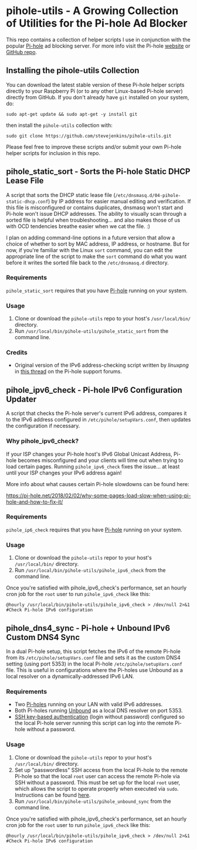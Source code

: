 # pihole-utils - A Growing Collection of Utilities for the Pi-hole Ad Blocker
This repo contains a collection of helper scripts I use in conjunction with the popular [Pi-hole](https://pi-hole.net/) ad blocking server. For more info visit the Pi-hole [website](https://pi-hole.net/) or [GitHub repo](https://github.com/pi-hole/pi-hole).

## Installing the pihole-utils Collection
You can download the latest stable version of these Pi-hole helper scripts directly to your Raspberry Pi (or to any other Linux-based Pi-hole server) directly from GitHub. If you don't already have ```git``` installed on your system, do:

```sudo apt-get update && sudo apt-get -y install git```

then install the ```pihole-utils``` collection with:

```sudo git clone https://github.com/stevejenkins/pihole-utils.git```

Please feel free to improve these scripts and/or submit your own Pi-hole helper scripts for inclusion in this repo.

## pihole_static_sort - Sorts the Pi-hole Static DHCP Lease File
A script that sorts the DHCP static lease file (```/etc/dnsmasq.d/04-pihole-static-dhcp.conf```) by IP address for easier manual editing and verification. If this file is misconfigured or contains duplicates, dnsmasq won't start and Pi-hole won't issue DHCP addresses. The ability to visually scan through a sorted file is helpful when troubleshooting... and also makes those of us with OCD tendencies breathe easier when we cat the file. :)

I plan on adding command-line options in a future version that allow a choice of whether to sort by MAC address, IP address, or hostname. But for now, if you're familiar with the Linux ```sort``` command, you can edit the appropriate line of the script to make the ```sort``` command do what you want before it writes the sorted file back to the ```/etc/dnsmasq.d``` directory.

### Requirements
```pihole_static_sort``` requires that you have <a target="_blank" href="https://github.com/pi-hole/pi-hole">Pi-hole</a> running on your system.

### Usage
1. Clone or download the ```pihole-utils``` repo to your host's `/usr/local/bin/` directory.
2. Run ```/usr/local/bin/pihole-utils/pihole_static_sort``` from the command line.

### Credits
* Original version of the IPv6 address-checking script written by *linuxpng* in <a target="_blank" href="https://discourse.pi-hole.net/t/some-websites-load-very-slow/1876/46">this thread</a> on the Pi-hole support forums.

## pihole_ipv6_check - Pi-hole IPv6 Configuration Updater
A script that checks the Pi-hole server's current IPv6 address, compares it to the IPv6 address configured in ```/etc/pihole/setupVars.conf```, then updates the configuration if necessary.

### Why pihole_ipv6_check?
If your ISP changes your Pi-hole host's IPv6 Global Unicast Address, Pi-hole becomes misconfigured and your clients will time out when trying to load certain pages. Running ```pihole_ipv6_check``` fixes the issue... at least until your ISP changes your IPv6 address again!

More info about what causes certain Pi-hole slowdowns can be found here:

https://pi-hole.net/2018/02/02/why-some-pages-load-slow-when-using-pi-hole-and-how-to-fix-it/

### Requirements
```pihole_ip6_check``` requires that you have <a target="_blank" href="https://github.com/pi-hole/pi-hole">Pi-hole</a> running on your system.

### Usage
1. Clone or download the ```pihole-utils``` repor to your host's `/usr/local/bin/` directory.
2. Run ```/usr/local/bin/pihole-utils/pihole_ipv6_check``` from the command line.

Once you're satisfied with pihole_ipv6_check's performance, set an hourly cron job for the ```root``` user to run ```pihole_ipv6_check``` like this:

    @hourly /usr/local/bin/pihole-utils/pihole_ipv6_check > /dev/null 2>&1 #Check Pi-hole IPv6 configuration

## pihole_dns4_sync - Pi-hole + Unbound IPv6 Custom DNS4 Sync
In a dual Pi-hole setup, this script fetches the IPv6 of the remote Pi-hole from its ```/etc/pihole/setupVars.conf``` file and sets it as the custom DNS4 setting (using port 5353) in the local Pi-hole ```/etc/pihole/setupVars.conf``` file. This is useful in configurations where the Pi-holes use Unbound as a local resolver on a dynamically-addressed IPv6 LAN.

### Requirements
- Two <a target="_blank" href="https://github.com/pi-hole/pi-hole">Pi-holes</a> running on your LAN with valid IPv6 addresses.
- Both Pi-holes running <a href="https://pi-hole.net/2018/06/09/ftldns-and-unbound-combined-for-your-own-all-around-dns-solution/" target="_blank">Unbound</a> as a local DNS resolver on port 5353.
- <a target="_blank" href="https://www.raspberrypi.org/documentation/remote-access/ssh/passwordless.md">SSH key-based authentication</a> (login without password) configured so the local Pi-hole server running this script can log into the remote Pi-hole without a password. 

### Usage
1. Clone or download the ```pihole-utils``` repor to your host's `/usr/local/bin/` directory.
2. Set up "passwordless" SSH access from the local Pi-hole to the remote Pi-hole so that the local ```root``` user can access the remote Pi-hole via SSH without a password. This must be set up for the local ```root``` user, which allows the script to operate properly when executed via ```sudo```. Instructions can be found <a target="_blank" href="https://www.raspberrypi.org/documentation/remote-access/ssh/passwordless.md">here</a>.
3. Run ```/usr/local/bin/pihole-utils/pihole_unbound_sync``` from the command line.

Once you're satisfied with pihole_ipv6_check's performance, set an hourly cron job for the ```root``` user to run ```pihole_ipv6_check``` like this:

    @hourly /usr/local/bin/pihole-utils/pihole_ipv6_check > /dev/null 2>&1 #Check Pi-hole IPv6 configuration
